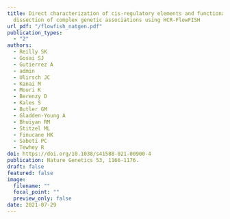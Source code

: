 ```yaml
---
title: Direct characterization of cis-regulatory elements and functional
  dissection of complex genetic associations using HCR-FlowFISH
url_pdf: "/flowfish_natgen.pdf"
publication_types:
  - "2"
authors:
  - Reilly SK
  - Gosai SJ
  - Gutierrez A
  - admin
  - Ulirsch JC
  - Kanai M
  - Mouri K
  - Berenzy D
  - Kales S
  - Butler GM
  - Gladden-Young A
  - Bhuiyan RM
  - Stitzel ML
  - Finucane HK
  - Sabeti PC
  - Tewhey R
doi: https://doi.org/10.1038/s41588-021-00900-4
publication: Nature Genetics 53, 1166-1176.
draft: false
featured: false
image:
  filename: ""
  focal_point: ""
  preview_only: false
date: 2021-07-29
---
```

